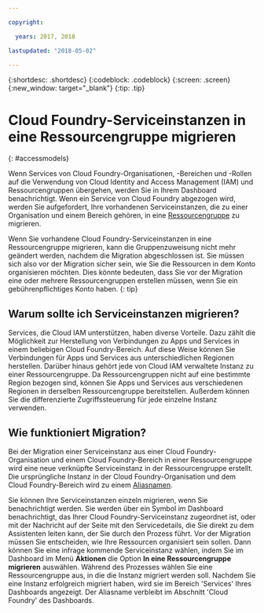 ```yaml
---

copyright:

  years: 2017, 2018

lastupdated: "2018-05-02"

---
```


{:shortdesc: .shortdesc}
{:codeblock: .codeblock}
{:screen: .screen}
{:new_window: target="_blank"}
{:tip: .tip}

# Cloud Foundry-Serviceinstanzen in eine Ressourcengruppe migrieren
{: #accessmodels}

Wenn Services von Cloud Foundry-Organisationen, -Bereichen und -Rollen auf die Verwendung von Cloud Identity and Access Management (IAM) und Ressourcengruppen übergehen, werden Sie in Ihrem Dashboard benachrichtigt. Wenn ein Service von Cloud Foundry abgezogen wird, werden Sie aufgefordert, Ihre vorhandenen Serviceinstanzen, die zu einer Organisation und einem Bereich gehören, in eine [Ressourcengruppe](/docs/account/resourcegroups.html#rgs) zu migrieren. 

Wenn Sie vorhandene Cloud Foundry-Serviceinstanzen in eine Ressourcengruppe migrieren, kann die Gruppenzuweisung nicht mehr geändert werden, nachdem die Migration abgeschlossen ist. Sie müssen sich also vor der Migration sicher sein, wie Sie die Ressourcen in dem Konto organisieren möchten. Dies könnte bedeuten, dass Sie vor der Migration eine oder mehrere Ressourcengruppen erstellen müssen, wenn Sie ein gebührenpflichtiges Konto haben.
{: tip}

## Warum sollte ich Serviceinstanzen migrieren?

Services, die Cloud IAM unterstützen, haben diverse Vorteile. Dazu zählt die Möglichkeit zur Herstellung von Verbindungen zu Apps und Services in einem beliebigen Cloud Foundry-Bereich. Auf diese Weise können Sie Verbindungen für Apps und Services aus unterschiedlichen Regionen herstellen. Darüber hinaus gehört jede von Cloud IAM verwaltete Instanz zu einer Ressourcengruppe. Da Ressourcengruppen nicht auf eine bestimmte Region bezogen sind, können Sie Apps und Services aus verschiedenen Regionen in derselben Ressourcengruppe bereitstellen. Außerdem können Sie die differenzierte Zugriffssteuerung für jede einzelne Instanz verwenden. 
 

## Wie funktioniert Migration?

Bei der Migration einer Serviceinstanz aus einer Cloud Foundry-Organisation und einem Cloud Foundry-Bereich in einer Ressourcengruppe wird eine neue verknüpfte Serviceinstanz in der Ressourcengruppe erstellt. Die ursprüngliche Instanz in der Cloud Foundry-Organisation und dem Cloud Foundry-Bereich wird zu einem [Aliasnamen](/docs/cfapps/connecting_apps.html#what_is_alias).

Sie können Ihre Serviceinstanzen einzeln migrieren, wenn Sie benachrichtigt werden. Sie werden über ein Symbol im Dashboard benachrichtigt, das Ihrer Cloud Foundry-Serviceinstanz zugeordnet ist, oder mit der Nachricht auf der Seite mit den Servicedetails, die Sie direkt zu dem Assistenten leiten kann, der Sie durch den Prozess führt. Vor der Migration müssen Sie entscheiden, wie Ihre Ressourcen organisiert sein sollen. Dann können Sie eine infrage kommende Serviceinstanz wählen, indem Sie im Dashboard im Menü **Aktionen** die Option **In eine Ressourcengruppe migrieren** auswählen. Während des Prozesses wählen Sie eine Ressourcengruppe aus, in die die Instanz migriert werden soll. Nachdem Sie eine Instanz erfolgreich migriert haben, wird sie im Bereich 'Services' Ihres Dashboards angezeigt. Der Aliasname verbleibt im Abschnitt 'Cloud Foundry' des Dashboards.  


